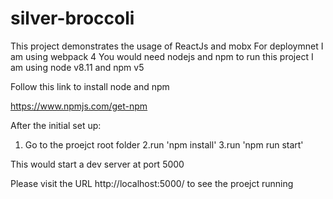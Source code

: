 # silver-broccoli

This project demonstrates the usage of ReactJs and mobx
For deploymnet I am using webpack 4
You would need nodejs and npm to run this project
I am using node v8.11 and npm v5

Follow this link to install node and npm

https://www.npmjs.com/get-npm

After the initial set up:
1. Go to the proejct root folder
2.run 'npm install'
3.run 'npm run start'

This would start a dev server at port 5000

Please visit the URL http://localhost:5000/ to see the proejct running
